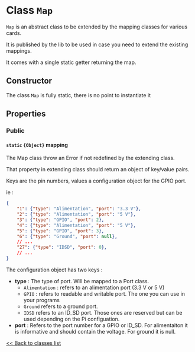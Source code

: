 # Class `Map`

`Map` is an abstract class to be extended by the mapping
classes for various cards.

It is published by the lib to be used in case you need
to extend the existing mappings.

It comes with a single static getter returning the map.

## Constructor

The class `Map` is fully static, there is no point to
instantiate it

## Properties

### Public

#### `static` `{Object}` mapping

The Map class throw an Error if not redefined by the
extending class.

That property in extending class should return an object
of key/value pairs. 

Keys are the pin numbers, values a configuration object
for the GPIO port.

ie :

```json
{
    "1": {"type": "Alimentation", "port": "3.3 V"},
    "2": {"type": "Alimentation", "port": "5 V"},
    "3": {"type": "GPIO", "port": 2},
    "4": {"type": "Alimentation", "port": "5 V"},
    "5": {"type": "GPIO", "port": 3},
    "6": {"type": "Ground", "port": null},
    // ...
    "27": {"type": "IDSD", "port": 0},
    // ...
}
```

The configuration object has two keys :
 - __type__ : The type of port. Will be mapped to a Port
 class.
   - `Alimentation` : refers to an alimentation port
   (3.3 V or 5 V)
   - `GPIO` : refers to readable and writable port. The
   one you can use in your programs
   - `Ground` refers to a ground port.
   - `IDSD` refers to an ID_SD port. Those ones are
   reserved but can be used depending on the Pi
   configuation.
 - __port__ : Refers to the port number for a GPIO or
 ID_SD. For alimentaiton it is informative and should
 contain the voltage. For ground it is null.

[<< Back to classes list](../classes.md)